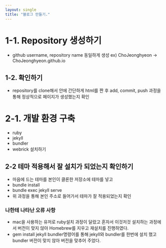 ```yaml
---
layout: single
title: "블로그 만들기."
---
```

# 1-1. Repository 생성하기

- github username, repository name 동일하게 생성 ex) ChoJeonghyeon -> ChoJeonghyeon.github.io

## 1-2. 확인하기

- repository를 clone해서 안에 간단하게 html를 짠 후 add, commit, push 과정을 통해 정상적으로 페이지가 생성했는지 확인

# 2-1. 개발 환경 구축

- ruby
- jekyll
- bundler
- webrick 설치하기

## 2-2 테마 적용해서 잘 설치가 되었는지 확인하기

- 마음에 드는 테마를 본인이 클론한 저장소에 테마를 넣고
- bundle install
- bundle exec jekyll serve
- 위 과정을 통해 본인 주소로 들어가서 테마가 잘 적용되었는지 확인

### 나한테 나타난 오류 사항

- mac을 사용하는 유저로 ruby설치 과정이 달랐고 혼자서 이것저것 설치하는 과정에서 버전이 맞지 않아 Homebrew를 지우고 재설치를 진행하였다.
- gem install jekyll bundler명령어를 통해 jekyll와 bundler를 한번에 설치 했고 bundler 버전이 맞지 않아 버전을 맞추어 주었다.

